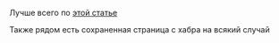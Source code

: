 Лучше всего по [этой статье](https://habr.com/ru/articles/712670/)

Также рядом есть сохраненная страница с хабра на всякий случай